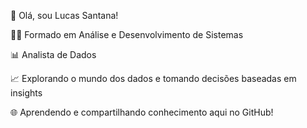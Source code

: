 👋 Olá, sou Lucas Santana!

👨‍🎓 Formado em Análise e Desenvolvimento de Sistemas

📊 Analista de Dados

📈 Explorando o mundo dos dados e tomando decisões baseadas em insights

🌐 Aprendendo e compartilhando conhecimento aqui no GitHub!
